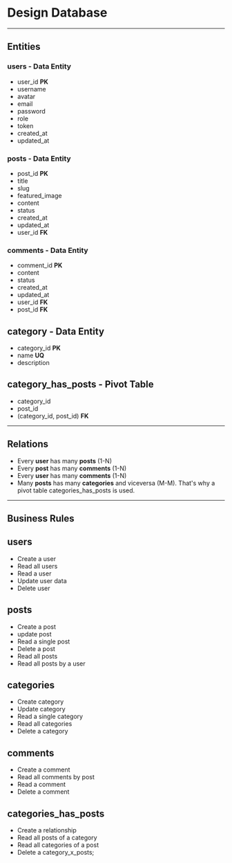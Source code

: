 
#  Design Database
---
## Entities

### users - **Data Entity** 
* user_id **PK**
* username 
* avatar
* email 
* password 
* role
* token 
* created_at
* updated_at 

### posts - **Data Entity** 
* post_id **PK**
* title 
* slug
* featured_image
* content 
* status 
* created_at
* updated_at 
* user_id **FK**

### comments - **Data Entity** 
* comment_id **PK**
* content
* status 
* created_at
* updated_at 
* user_id **FK**
* post_id **FK**

## category - **Data Entity** 
* category_id **PK**
* name **UQ**
* description

## category_has_posts - **Pivot Table**
* category_id 
* post_id 
* (category_id, post_id) **FK**

---
## Relations 

* Every **user** has many **posts** (1-N)
* Every **post** has many **comments** (1-N)
* Every **user** has many **comments** (1-N)
* Many **posts** has many **categories** and viceversa (M-M). That's why a pivot table categories_has_posts is used.

---
## Business Rules
## users 
 * Create a user
 * Read all users 
 * Read a user 
 * Update user data
 * Delete user 

## posts
* Create a post
* update post
* Read a single post
* Delete a post
* Read all posts 
* Read all posts by a user

## categories
* Create category
* Update category
* Read a single category
* Read all categories
* Delete a category

## comments 
* Create a comment
* Read all comments by post
* Read a comment
* Delete a comment 

## categories_has_posts
* Create a relationship
* Read all posts of a category
* Read all categories of a post
* Delete a category_x_posts;


 








